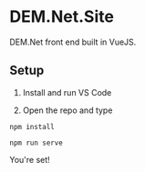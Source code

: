 # DEM.Net.Site

DEM.Net front end built in VueJS.

## Setup

1. Install and run VS Code

2. Open the repo and type

```npm install```

```npm run serve```

You're set!
